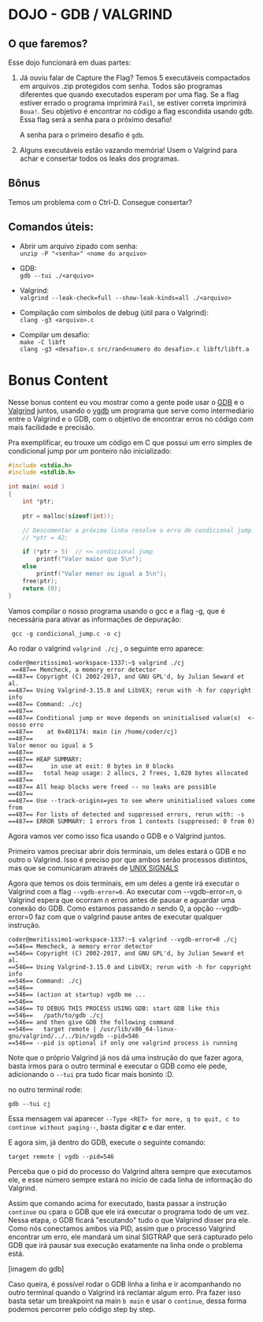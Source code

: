 # DOJO - GDB / VALGRIND

## O que faremos?
Esse dojo funcionará em duas partes: <br>
1. Já ouviu falar de Capture the Flag? Temos 5 executáveis compactados em arquivos .zip protegidos com senha. Todos são programas diferentes que quando executados esperam por uma flag. Se a flag estiver errado o programa imprimirá `Fail`, se estiver correta imprimirá `Boua!`. Seu objetivo é encontrar no código a flag escondida usando gdb. Essa flag será a senha para o próximo desafio!

	A senha para o primeiro desafio é `gdb`.

2. Alguns executáveis estão vazando memória! Usem o Valgrind para achar e consertar todos os leaks dos programas.

## Bônus
Temos um problema com o Ctrl-D. Consegue consertar?

## Comandos úteis:
- Abrir um arquivo zipado com senha:
	<br>```unzip -P "<senha>" <nome do arquivo>```

- GDB:
	<br>```gdb --tui ./<arquivo>```

- Valgrind:
	<br>```valgrind --leak-check=full --show-leak-kinds=all ./<arquivo>```

- Compilação com símbolos de debug (útil para o Valgrind): <br>
	`clang -g3 <arquivo>.c`

- Compilar um desafio: <br>
	`make -C libft` <br>
  	`clang -g3 <desafio>.c src/rand<numero do desafio>.c libft/libft.a`



# Bonus Content 

Nesse bonus content eu vou mostrar como a gente pode usar o [GDB](https://www.sourceware.org/gdb/) e o [Valgrind](https://valgrind.org/) juntos, usando o [vgdb](https://valgrind.org/docs/manual/manual-core-adv.html#manual-core-adv.vgdb) um programa que serve como intermediário entre o Valgrind e o GDB, com o objetivo de encontrar erros no código com mais facilidade e precisão.

Pra exemplificar, eu trouxe um código em C que possui um erro simples de condicional jump por um ponteiro não inicializado:

```C
#include <stdio.h>
#include <stdlib.h>

int main( void )
{
    int *ptr;
    
    ptr = malloc(sizeof(int));

    // Descomentar a próxima linha resolve o erro de condicional jump
    // *ptr = 42;

    if (*ptr > 5)  // <= condicional jump
        printf("Valor maior que 5\n");
    else
        printf("Valor menor ou igual a 5\n");
    free(ptr);
    return (0);
}
```

Vamos compilar o nosso programa usando o gcc e a flag -g, que é necessária para ativar as informações de depuração:

` gcc -g condicional_jump.c -o cj`

Ao rodar o valgrind ``valgrind ./cj`` , o seguinte erro aparece:

```
coder@meritissimo1-workspace-1337:~$ valgrind ./cj 
 ==487== Memcheck, a memory error detector
==487== Copyright (C) 2002-2017, and GNU GPL'd, by Julian Seward et al.
==487== Using Valgrind-3.15.0 and LibVEX; rerun with -h for copyright info
==487== Command: ./cj
==487==
==487== Conditional jump or move depends on uninitialised value(s)  <- nosso erro
==487==    at 0x401174: main (in /home/coder/cj)
==487==
Valor menor ou igual a 5
==487==
==487== HEAP SUMMARY:
==487==     in use at exit: 0 bytes in 0 blocks
==487==   total heap usage: 2 allocs, 2 frees, 1,028 bytes allocated
==487==
==487== All heap blocks were freed -- no leaks are possible
==487==
==487== Use --track-origins=yes to see where uninitialised values come from
==487== For lists of detected and suppressed errors, rerun with: -s
==487== ERROR SUMMARY: 1 errors from 1 contexts (suppressed: 0 from 0) 
```
Agora vamos ver como isso fica usando o GDB e o Valgrind juntos.

Primeiro vamos precisar abrir dois terminais, um deles estará o GDB e no outro o Valgrind. Isso é preciso por que ambos serão processos distintos, mas que se comunicaram através de [UNIX SIGNALS](https://www.man7.org/linux/man-pages/man7/signal.7.html) 

Agora que temos os dois terminais, em um deles a gente irá executar o Valgrind com a flag `--vgdb-error=0`. Ao executar com --vgdb-error=*n*, o Valgrind espera que ocorram *n* erros antes de pausar e aguardar uma conexão do GDB. Como estamos passando *n* sendo 0, a opção --vgdb-error=0 faz com que o valgrind pause antes de executar qualquer instrução.

``` 
coder@meritissimo1-workspace-1337:~$ valgrind --vgdb-error=0 ./cj
==546== Memcheck, a memory error detector
==546== Copyright (C) 2002-2017, and GNU GPL'd, by Julian Seward et al.
==546== Using Valgrind-3.15.0 and LibVEX; rerun with -h for copyright info
==546== Command: ./cj
==546==
==546== (action at startup) vgdb me ...
==546==
==546== TO DEBUG THIS PROCESS USING GDB: start GDB like this
==546==   /path/to/gdb ./cj
==546== and then give GDB the following command
==546==   target remote | /usr/lib/x86_64-linux-gnu/valgrind/../../bin/vgdb --pid=546
==546== --pid is optional if only one valgrind process is running
```
Note que o próprio Valgrind já nos dá uma instrução do que fazer agora, basta irmos para o outro terminal e executar o GDB como ele pede, adicionando o `--tui` pra tudo ficar mais boninto :D.

no outro terminal rode:

`gdb --tui cj`

Essa mensagem vai aparecer `--Type <RET> for more, q to quit, c to continue without paging--`, basta digitar ***c*** e dar enter.

E agora sim, já dentro do GDB, execute o seguinte comando:

``target remote | vgdb --pid=546 `` 

Perceba que o pid do processo do Valgrind altera sempre que executamos ele, e esse número sempre estará no início de cada linha de informação do Valgrind.

Assim que comando acima for executado, basta passar a instrução `continue` ou `c`para o GDB que ele irá executar o programa todo de um vez. Nessa etapa, o GDB ficará "escutando" tudo o que Valgrind disser pra ele. Como nós conectamos ambos via PID, assim que o processo Valgrind encontrar um erro, ele mandará um sinal SIGTRAP que será capturado pelo GDB que irá pausar sua execução exatamente na linha onde o problema está.

[imagem do gdb]

Caso queira, é possível rodar o GDB linha a linha e ir acompanhando no outro terminal quando o Valgrind irá reclamar algum erro. Pra fazer isso basta setar um breakpoint na main `b main` e usar o `continue`, dessa forma podemos percorrer pelo código step by step.
